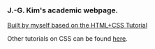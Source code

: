 ### J.-G. Kim's academic webpage.

[Built by myself based on the HTML+CSS
Tutorial](http://www.w3.org/Style/Examples/011/firstcss.en.html)

Other tutorials on CSS can be found [here](http://www.w3.org/Style/CSS/learning).
